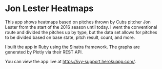 # Jon Lester Heatmaps

This app shows heatmaps based on pitches thrown by Cubs pitcher Jon Lester from the start of the 2016 season until today. I went the conventional route and divided the pitches up by type, but the data set allows for pitches to be divided based on base state, pitch result, count, and more.

I built the app in Ruby using the Sinatra framework. The graphs are generated by Plotly via their REST API.

You can view the app live at https://ivy-support.herokuapp.com/.

